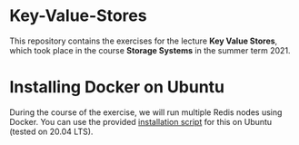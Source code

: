 # Key-Value-Stores
This repository contains the exercises for the lecture **Key Value Stores**, which took place in the course **Storage Systems** in the summer term 2021.


# Installing Docker on Ubuntu
During the course of the exercise, we will run multiple Redis nodes using Docker. You can use the provided [installation script](blob/main/docker_install.sh) for this on Ubuntu (tested on 20.04 LTS).